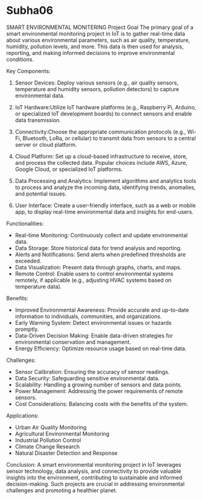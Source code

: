 # Subha06
SMART ENVIRONMENTAL MONITERING
Project Goal
The primary goal of a smart environmental monitoring project in IoT is to gather real-time data about various environmental parameters, such as air quality, temperature, humidity, pollution levels, and more. This data is then used for analysis, reporting, and making informed decisions to improve environmental conditions.

Key Components:
1. Sensor Devices: Deploy various sensors (e.g., air quality sensors, temperature and humidity sensors, pollution detectors) to capture environmental data.

2. IoT Hardware:Utilize IoT hardware platforms (e.g., Raspberry Pi, Arduino, or specialized IoT development boards) to connect sensors and enable data transmission.

3. Connectivity:Choose the appropriate communication protocols (e.g., Wi-Fi, Bluetooth, LoRa, or cellular) to transmit data from sensors to a central server or cloud platform.

4. Cloud Platform: Set up a cloud-based infrastructure to receive, store, and process the collected data. Popular choices include AWS, Azure, Google Cloud, or specialized IoT platforms.

5. Data Processing and Analytics: Implement algorithms and analytics tools to process and analyze the incoming data, identifying trends, anomalies, and potential issues.

6. User Interface: Create a user-friendly interface, such as a web or mobile app, to display real-time environmental data and insights for end-users.

Functionalities:
- Real-time Monitoring: Continuously collect and update environmental data.
- Data Storage: Store historical data for trend analysis and reporting.
- Alerts and Notifications: Send alerts when predefined thresholds are exceeded.
- Data Visualization: Present data through graphs, charts, and maps.
- Remote Control: Enable users to control environmental systems remotely, if applicable (e.g., adjusting HVAC systems based on temperature data).


Benefits:
- Improved Environmental Awareness: Provide accurate and up-to-date information to individuals, communities, and organizations.
- Early Warning System: Detect environmental issues or hazards promptly.
- Data-Driven Decision Making: Enable data-driven strategies for environmental conservation and management.
- Energy Efficiency: Optimize resource usage based on real-time data.

Challenges:
- Sensor Calibration: Ensuring the accuracy of sensor readings.
- Data Security: Safeguarding sensitive environmental data.
- Scalability: Handling a growing number of sensors and data points.
- Power Management: Addressing the power requirements of remote sensors.
- Cost Considerations: Balancing costs with the benefits of the system.

Applications:
- Urban Air Quality Monitoring
- Agricultural Environmental Monitoring
- Industrial Pollution Control
- Climate Change Research
- Natural Disaster Detection and Response

Conclusion:
A smart environmental monitoring project in IoT leverages sensor technology, data analysis, and connectivity to provide valuable insights into the environment, contributing to sustainable and informed decision-making. Such projects are crucial in addressing environmental challenges and promoting a healthier planet.
